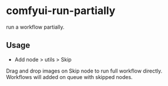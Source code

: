# comfyui-run-partially

run a workflow partially.

## Usage  

- Add node > utils > Skip

Drag and drop images on Skip node to run full workflow directly.  
Workflows will added on queue with skipped nodes.  